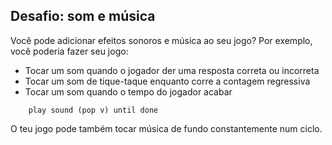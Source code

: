 ## Desafio: som e música

Você pode adicionar efeitos sonoros e música ao seu jogo? Por exemplo, você poderia fazer seu jogo:

+ Tocar um som quando o jogador der uma resposta correta ou incorreta
+ Tocar um som de tique-taque enquanto corre a contagem regressiva
+ Tocar um som quando o tempo do jogador acabar

```blocks3
    play sound (pop v) until done
```

O teu jogo pode também tocar música de fundo constantemente num ciclo.